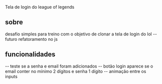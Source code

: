 

Tela de login do league of legends

## sobre
desafio simples para treino com o objetivo de clonar a tela de login do lol
--futuro refatoramento no js



## funcionalidades
-- teste se a senha e email foram adicionados
-- botão login aparece se o email conter no mínimo 2 dígitos e senha 1 dígito
-- animação entre os inputs 
